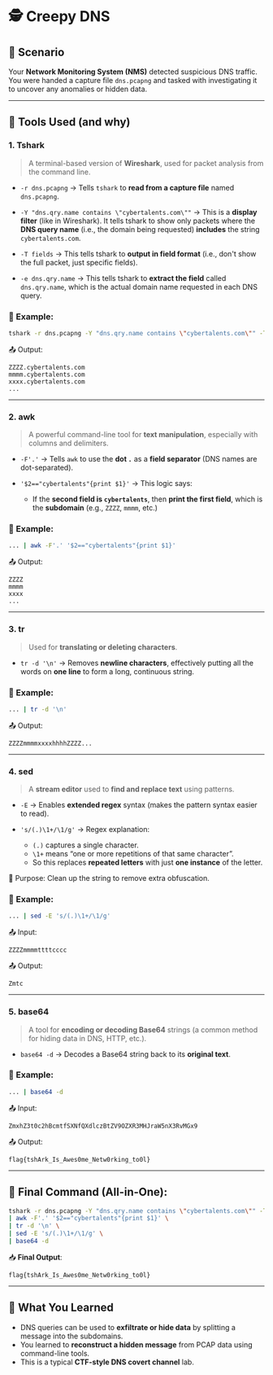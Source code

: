 
# 🕵️ Creepy DNS 

## 🧩 Scenario

Your **Network Monitoring System (NMS)** detected suspicious DNS traffic. You were handed a capture file `dns.pcapng` and tasked with investigating it to uncover any anomalies or hidden data.

---

## 🧰 Tools Used (and why)

### 1. **Tshark**

> A terminal-based version of **Wireshark**, used for packet analysis from the command line.

* `-r dns.pcapng`
  → Tells `tshark` to **read from a capture file** named `dns.pcapng`.

* `-Y "dns.qry.name contains \"cybertalents.com\""`
  → This is a **display filter** (like in Wireshark). It tells tshark to show only packets where the **DNS query name** (i.e., the domain being requested) **includes** the string `cybertalents.com`.

* `-T fields`
  → This tells tshark to **output in field format** (i.e., don't show the full packet, just specific fields).

* `-e dns.qry.name`
  → This tells tshark to **extract the field** called `dns.qry.name`, which is the actual domain name requested in each DNS query.

### 🧪 Example:

```bash
tshark -r dns.pcapng -Y "dns.qry.name contains \"cybertalents.com\"" -T fields -e dns.qry.name
```

📤 Output:

```
ZZZZ.cybertalents.com
mmmm.cybertalents.com
xxxx.cybertalents.com
...
```

---

### 2. **awk**

> A powerful command-line tool for **text manipulation**, especially with columns and delimiters.

* `-F'.'`
  → Tells `awk` to use the **dot `.`** as a **field separator** (DNS names are dot-separated).

* `'$2=="cybertalents"{print $1}'`
  → This logic says:

  * If the **second field is `cybertalents`**, then **print the first field**, which is the **subdomain** (e.g., `ZZZZ`, `mmmm`, etc.)

### 🧪 Example:

```bash
... | awk -F'.' '$2=="cybertalents"{print $1}'
```

📤 Output:

```
ZZZZ
mmmm
xxxx
...
```

---

### 3. **tr**

> Used for **translating or deleting characters**.

* `tr -d '\n'`
  → Removes **newline characters**, effectively putting all the words on **one line** to form a long, continuous string.

### 🧪 Example:

```bash
... | tr -d '\n'
```

📤 Output:

```
ZZZZmmmmxxxxhhhhZZZZ...
```

---

### 4. **sed**

> A **stream editor** used to **find and replace text** using patterns.

* `-E`
  → Enables **extended regex** syntax (makes the pattern syntax easier to read).

* `'s/(.)\1+/\1/g'`
  → Regex explanation:

  * `(.)` captures a single character.
  * `\1+` means “one or more repetitions of that same character”.
  * So this replaces **repeated letters** with just **one instance** of the letter.

🧠 Purpose: Clean up the string to remove extra obfuscation.

### 🧪 Example:

```bash
... | sed -E 's/(.)\1+/\1/g'
```

📤 Input:

```
ZZZZmmmmttttcccc
```

📤 Output:

```
Zmtc
```

---

### 5. **base64**

> A tool for **encoding or decoding Base64** strings (a common method for hiding data in DNS, HTTP, etc.).

* `base64 -d`
  → Decodes a Base64 string back to its **original text**.

### 🧪 Example:

```bash
... | base64 -d
```

📤 Input:

```
ZmxhZ3t0c2hBcmtfSXNfQXdlczBtZV9OZXR3MHJraW5nX3RvMGx9
```

📤 Output:

```
flag{tshArk_Is_Awes0me_Netw0rking_to0l}
```

---

## 🏁 Final Command (All-in-One):

```bash
tshark -r dns.pcapng -Y "dns.qry.name contains \"cybertalents.com\"" -T fields -e dns.qry.name \
| awk -F'.' '$2=="cybertalents"{print $1}' \
| tr -d '\n' \
| sed -E 's/(.)\1+/\1/g' \
| base64 -d
```

📥 **Final Output**:

```
flag{tshArk_Is_Awes0me_Netw0rking_to0l}
```

---

## 🧠 What You Learned

* DNS queries can be used to **exfiltrate or hide data** by splitting a message into the subdomains.
* You learned to **reconstruct a hidden message** from PCAP data using command-line tools.
* This is a typical **CTF-style DNS covert channel** lab.
